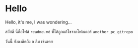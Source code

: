﻿# Hello
Hello, it's me, I was wondering...

สวัสดี นี่คือไฟล์ `readme.md` ที่ได้ถูกแก้ไขจากโฟลเดอร์ `another_pc_gitrepo`

วันนี้ ยังคงคิดถึง อ ลิม เช่นเคย